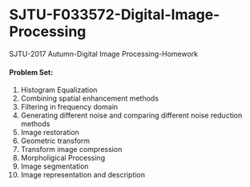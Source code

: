 # SJTU-F033572-Digital-Image-Processing

SJTU-2017 Autumn-Digital Image Processing-Homework

#### Problem Set:

1. Histogram Equalization
2. Combining spatial enhancement methods
3. Filtering in frequency domain
4. Generating different noise and comparing different noise reduction methods
5. Image restoration
6. Geometric transform
7. Transform image compression
8. Morpholigical Processing
9. Image segmentation
10. Image representation and description
